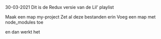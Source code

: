 30-03-2021
Dit is de Redux versie van de Lil' playlist

Maak een map my-project
Zet al deze bestanden erin
Voeg een map met node_modules toe

en dan werkt het
